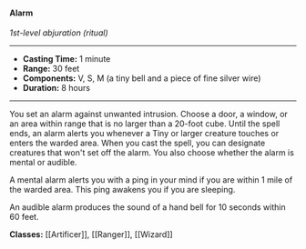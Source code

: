 #### Alarm
*1st-level abjuration (ritual)*
___
- **Casting Time:** 1 minute
- **Range:** 30 feet
- **Components:** V, S, M (a tiny bell and a piece of fine silver wire)
- **Duration:** 8 hours
---
You set an alarm against unwanted intrusion. Choose a door, a window, or an area within range that is no larger than a 20-foot cube. Until the spell ends, an alarm alerts you whenever a Tiny or larger creature touches or enters the warded area. When you cast the spell, you can designate creatures that won't set off the alarm. You also choose whether the alarm is mental or audible.

A mental alarm alerts you with a ping in your mind if you are within 1 mile of the warded area. This ping awakens you if you are sleeping.

An audible alarm produces the sound of a hand bell for 10 seconds within 60 feet.

**Classes:** [[Artificer]], [[Ranger]], [[Wizard]]